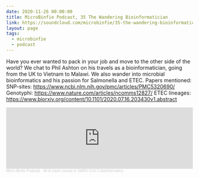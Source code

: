 ```yaml
---
date: 2020-11-26 00:00:00
title: MicroBinfie Podcast, 35 The Wandering Bioinformatician
link: https://soundcloud.com/microbinfie/35-the-wandering-bioinformatician
layout: page
tags:
  - microbinfie
  - podcast
---
```

Have you ever wanted to pack in your job and move to the other side of
the world? We chat to Phil Ashton on his travels as a
bioinformatician, going from the UK to Vietnam to Malawi. We also
wander into microbial bioinformatics and his passion for Salmonella
and ETEC.  Papers mentioned: SNP-sites:
https://www.ncbi.nlm.nih.gov/pmc/articles/PMC5320690/ Genotyphi:
https://www.nature.com/articles/ncomms12827/ ETEC lineages:
https://www.biorxiv.org/content/10.1101/2020.07.16.203430v1.abstract

<iframe width="100%" height="166" scrolling="no" frameborder="no" allow="autoplay" src="https://w.soundcloud.com/player/?url=https%3A//api.soundcloud.com/tracks/908307031&color=%23ff5500&auto_play=false&hide_related=false&show_comments=true&show_user=true&show_reposts=false&show_teaser=false"></iframe><div style="font-size: 10px; color: #cccccc;line-break: anywhere;word-break: normal;overflow: hidden;white-space: nowrap;text-overflow: ellipsis; font-family: Interstate,Lucida Grande,Lucida Sans Unicode,Lucida Sans,Garuda,Verdana,Tahoma,sans-serif;font-weight: 100;"><a href="https://soundcloud.com/microbinfie" title="Micro Binfie Podcast" target="_blank" style="color: #cccccc; text-decoration: none;">Micro Binfie Podcast</a> · <a href="https://soundcloud.com/microbinfie/40-a-crash-course-in-sars-cov-2-bioinformatics" title="35 The Wandering Bioinformatician" target="_blank" style="color: #cccccc; text-decoration: none;">40 A crash course in SARS-CoV-2 bioinformatics</a></div>
